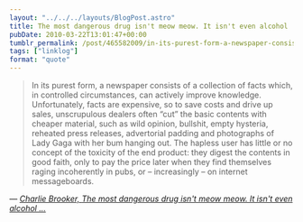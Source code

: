 ```yaml
---
layout: "../../../layouts/BlogPost.astro"
title: The most dangerous drug isn't meow meow. It isn't even alcohol ...
pubDate: 2010-03-22T13:01:47+00:00
tumblr_permalink: /post/465582009/in-its-purest-form-a-newspaper-consists-of-a
tags: ["linklog"]
format: "quote"
---
```


> In its purest form, a newspaper consists of a collection of facts which, in controlled circumstances, can actively improve knowledge. Unfortunately, facts are expensive, so to save costs and drive up sales, unscrupulous dealers often &ldquo;cut&rdquo; the basic contents with cheaper material, such as wild opinion, bullshit, empty hysteria, reheated press releases, advertorial padding and photographs of Lady Gaga with her bum hanging out. The hapless user has little or no concept of the toxicity of the end product: they digest the contents in good faith, only to pay the price later when they find themselves raging incoherently in pubs, or – increasingly – on internet messageboards.

— <cite>[Charlie Brooker, _The most dangerous drug isn't meow meow. It isn't even alcohol ..._](https://www.theguardian.com/commentisfree/2010/mar/22/charlie-brooker-newspapers-dangerous-drug)</cite>
